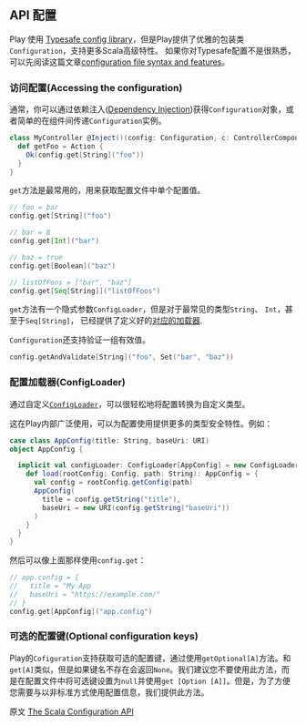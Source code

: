 ## API 配置

Play 使用 [Typesafe config library](https://github.com/lightbend/config)，但是Play提供了优雅的包装类` Configuration`，支持更多Scala高级特性。 如果你对Typesafe配置不是很熟悉，可以先阅读这篇文章[configuration file syntax and features](https://www.playframework.com/documentation/2.7.x/ConfigFile)。

### 访问配置(Accessing the configuration)

通常，你可以通过依赖注入([Dependency Injection](https://www.playframework.com/documentation/2.7.x/ScalaDependencyInjection))获得`Configuration`对象，或者简单的在组件间传递`Configuration`实例。

```scala
class MyController @Inject()(config: Configuration, c: ControllerComponents) extends AbstractController(c) {
  def getFoo = Action {
    Ok(config.get[String]("foo"))
  }
}
```

`get`方法是最常用的，用来获取配置文件中单个配置值。

```scala
// foo = bar
config.get[String]("foo")

// bar = 8
config.get[Int]("bar")

// baz = true
config.get[Boolean]("baz")

// listOfFoos = ["bar", "baz"]
config.get[Seq[String]]("listOfFoos")
```

`get`方法有一个隐式参数`ConfigLoader`，但是对于最常见的类型`String`、 `Int`，甚至于`Seq[String]`， 已经提供了定义好的[对应的加载器](https://www.playframework.com/documentation/2.7.x/api/scala/play/api/ConfigLoader$.html).

`Configuration`还支持验证一组有效值。

```scala
config.getAndValidate[String]("foo", Set("bar", "baz"))
```

### 配置加载器(ConfigLoader)

通过自定义[`ConfigLoader`](https://www.playframework.com/documentation/2.7.x/api/scala/play/api/ConfigLoader.html)，可以很轻松地将配置转换为自定义类型。

这在Play内部广泛使用，可以为配置使用提供更多的类型安全特性。例如：

```scala
case class AppConfig(title: String, baseUri: URI)
object AppConfig {

  implicit val configLoader: ConfigLoader[AppConfig] = new ConfigLoader[AppConfig] {
    def load(rootConfig: Config, path: String): AppConfig = {
      val config = rootConfig.getConfig(path)
      AppConfig(
        title = config.getString("title"),
        baseUri = new URI(config.getString("baseUri"))
      )
    }
  }
}
```

然后可以像上面那样使用`config.get`：

```scala
// app.config = {
//   title = "My App
//   baseUri = "https://example.com/"
// }
config.get[AppConfig]("app.config")
```

### 可选的配置键(Optional configuration keys)

Play的`Cofiguration`支持获取可选的配置键，通过使用`getOptional[A]`方法。和`get[A]`类似，但是如果键名不存在会返回`None`。我们建议您不要使用此方法，而是在配置文件中将可选键设置为`null`并使用`get [Option [A]]`。但是，为了方便您需要与以非标准方式使用配置信息，我们提供此方法。



原文 [The Scala Configuration API](https://www.playframework.com/documentation/2.7.x/ScalaConfig)

